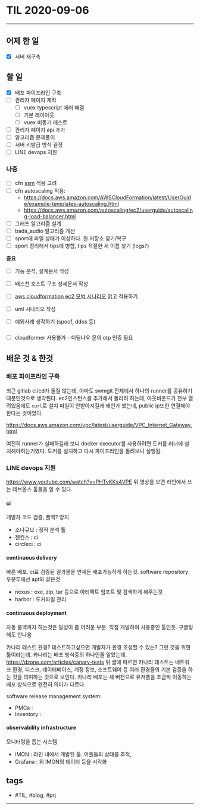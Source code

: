 # TIL 2020-09-06

--------------------------

## 어제 한 일
- [x] 서버 재구축

## 할 일
- [x] 배포 파이프라인 구축
- [ ] 관리자 페이지 제작
  - [ ] vuex typescript 에러 해결
  - [ ] 기본 레이아웃
  - [ ] vuex 비동기 테스트
- [ ] 관리자 페이지 api 추가
- [ ] 알고리즘 문제풀이
- [ ] 서버 키발급 방식 결정
- [ ] LINE devops 지원

### 나중
- [ ] cfn [ssm](https://docs.aws.amazon.com/AWSCloudFormation/latest/UserGuide/dynamic-references.html#dynamic-references-ssm-secure-strings) 적용 고려
- [ ] cfn autoscaling 적용:
  - https://docs.aws.amazon.com/AWSCloudFormation/latest/UserGuide/example-templates-autoscaling.html
  - https://docs.aws.amazon.com/autoscaling/ec2/userguide/autoscaling-load-balancer.html
- [ ] 그래프 알고리즘 설계
- [ ] bada_audio 알고리즘 개선
- [ ] sport에 파일 상태가 이상하다. 원 저장소 찾기/복구
- [ ] sport 정리해서 tips에 병합, tips 적절한 새 이름 찾기 (logs?)

**중요**
- [ ] 기능 분석, 설계문서 작성

- [ ] 배스천 호스트 구조 상세문서 작성
- [ ] [aws cloudformation ec2 모범 시나리오](https://aws.amazon.com/ko/blogs/infrastructure-and-automation/best-practices-for-deploying-ec2-instances-with-aws-cloudformation/) 읽고 적용하기

- [ ] uml 시나리오 작성
- [ ] 예외사례 생각하기 (spoof, ddos 등)

### 
- [ ] cloudformer 사용불가 - 디딤나우 문의 otp 인증 필요

## 배운 것 & 한것

### 배포 파이프라인 구축

최근 gitlab ci/cd가 돌질 않는데, 아마도 swmgit 전체에서 하나의 runner를 공유하기 때문인것으로 생각된다.
ec2인스턴스를 추가해서 돌리려 하는데, 아웃바운드가 전부 열려있음에도 `curl`로 설치 파일이 안받아지길래 왜인가 했는데, public ip또한 연결해야 한다는 것이었다.

https://docs.aws.amazon.com/vpc/latest/userguide/VPC_Internet_Gateway.html

여전히 runner가 실패하길래 보니 docker executor를 사용하려면 도커를 러너에 설치해야하는거였다.
도커를 설치하고 다시 파이프라인을 돌려보니 실행됨.

### LINE devops 지원

https://www.youtube.com/watch?v=PHTvKKs4VPE
위 영상을 보면 라인에서 쓰는 데브옵스 툴들을 알 수 있다.

#### ci
개발자 코드 검증, 폴백? 방지

- 소나큐브 : 정적 분석 툴
- 젠킨스 : ci
- circleci : ci

#### continuous delivery

빠른 배포. ci로 검증된 결과물을 언제든 배포가능하게 하는것.
software repository: 우분투에선 apt와 같은것

- nexus : exe, zip, tar 등으로 아티팩트 임포트 및 검색하게 해주는것
- harbor : 도커파일 관리

#### continuous deployment

자동 롤백까지 하는것은 달성이 좀 어려운 부분.
직접 개발하여 사용중인 툴인듯. 구글링해도 안나옴

카나리 테스트 환경? 테스트하고싶으면 개발자가 환경 조성할 수 있는? 그런 것을 위한 툴이라는데.
카나리는 배포 방식중의 하나인줄 알았는데.
https://dzone.com/articles/canary-tests
위 글에 따르면 카나리 테스트는 네트워크 환경, 디스크, 데이터베이스, 계정 정보, 소프트웨어 등 여러 환경들의 기본 검증을 하는 것을 의미하는 것으로 보인다. 카나리 배포는 새 버전으로 유저풀을 조금씩 이동하는 배포 방식으로 완전히 의미가 다르다.

software release management system:
- PMCa : 
- Inventory : 

#### observability infrastructure

모니터링을 돕는 시스템

- iMON : 라인 내에서 개발된 툴. 어플들의 상태를 추적, 
- Grafana : 위 IMON의 데이터 등을 시각화


## tags
- \#TIL, \#blog, \#prj

--------------------------